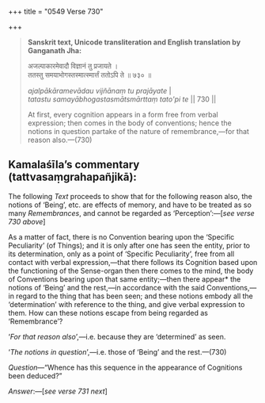 +++
title = "0549 Verse 730"

+++
> **Sanskrit text, Unicode transliteration and English translation by Ganganath Jha:** 
>
> अजल्पाकारमेवादौ विज्ञानं तु प्रजायते ।  
> ततस्तु समयाभोगस्तस्मात्स्मार्त्तं ततोऽपि ते ॥ ७३० ॥ 
>
> *ajalpākāramevādau vijñānaṃ tu prajāyate* \|  
> *tatastu samayābhogastasmātsmārttaṃ tato'pi te* \|\| 730 \|\| 
>
> At first, every cognition appears in a form free from verbal expression; then comes in the body of conventions; hence the notions in question partake of the nature of remembrance,—for that reason also.—(730)



## Kamalaśīla’s commentary (tattvasaṃgrahapañjikā):

The following *Text* proceeds to show that for the following reason also, the notions of ‘Being’, etc. are effects of memory, and have to be treated as so many *Remembrances*, and cannot be regarded as ‘Perception’:—[*see verse 730 above*]

As a matter of fact, there is no Convention bearing upon the ‘Specific Peculiarity’ (of Things); and it is only after one has seen the entity, prior to its determination, only as a point of ‘Specific Peculiarity’, free from all contact with verbal expression,—that there follows its Cognition based upon the functioning of the Sense-organ then there comes to the mind, the body of Conventions bearing upon that same entity;—then there appear\* the notions of ‘Being’ and the rest,—in accordance with the said Conventions,—in regard to the thing that has been seen; and these notions embody all the ‘determination’ with reference to the thing, and give verbal expression to them. How can these notions escape from being regarded as ‘Remembrance’?

‘*For that reason also*’,—i.e. because they are ‘determined’ as seen.

‘*The notions in question*’,—i.e. those of ‘Being’ and the rest.—(730)

*Question*—“Whence has this sequence in the appearance of Cognitions been deduced?”

*Answer*:—[*see verse 731 next*]



